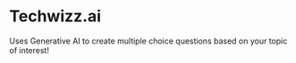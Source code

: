 # Techwizz.ai
Uses Generative AI to create multiple choice questions based on your topic of interest!

